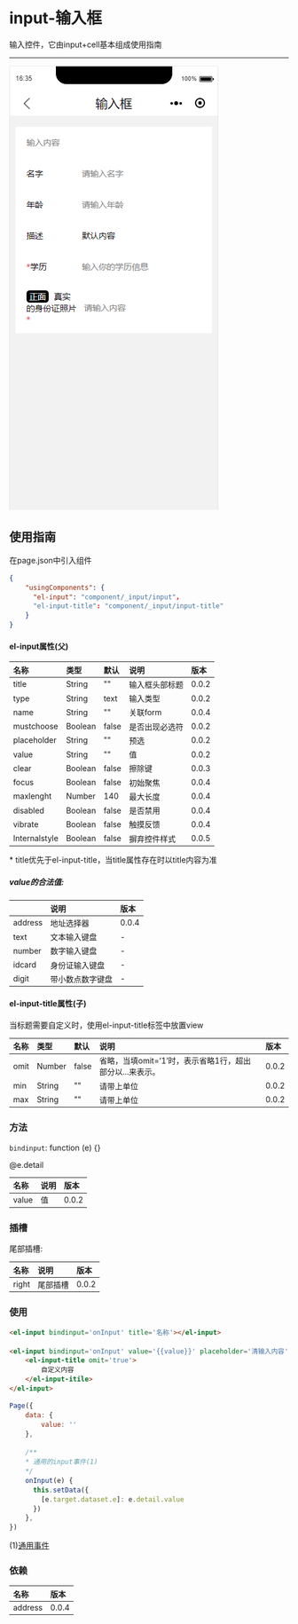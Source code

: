 # input-输入框

输入控件，它由input+cell基本组成使用指南

---

![](/assets/input01.png)

## 使用指南

在page.json中引入组件

```json
{
    "usingComponents": {
      "el-input": "component/_input/input"，
      "el-input-title": "component/_input/input-title"
    }
}
```

#### el-input属性\(父\)

| 名称 | 类型 | 默认 | 说明 | 版本 |
| :--- | :--- | :--- | :--- | :--- |
| title | String | "" | 输入框头部标题 | 0.0.2 |
| type | String | text | 输入类型 | 0.0.2 |
| name | String | "" | 关联form | 0.0.4 |
| mustchoose | Boolean | false | 是否出现必选符 | 0.0.2 |
| placeholder | String | "" | 预选 | 0.0.2 |
| value | String | "" | 值 | 0.0.2 |
| clear | Boolean | false | 擦除键 | 0.0.3 |
| focus | Boolean | false | 初始聚焦 | 0.0.4 |
| maxlenght | Number | 140 | 最大长度 | 0.0.4 |
| disabled | Boolean | false | 是否禁用 | 0.0.4 |
| vibrate | Boolean | false | 触摸反馈 | 0.0.4 |
| Internalstyle | Boolean | false | 摒弃控件样式 | 0.0.5 |

\* title优先于el-input-title，当title属性存在时以title内容为准

##### value的合法值:

|  | 说明 | 版本 |
| :--- | :--- | :--- |
| address | 地址选择器 | 0.0.4 |
| text | 文本输入键盘 | - |
| number | 数字输入键盘 | - |
| idcard | 身份证输入键盘 | - |
| digit | 带小数点数字键盘 | - |

#### el-input-title属性\(子\)

当标题需要自定义时，使用el-input-title标签中放置view

| 名称 | 类型 | 默认 | 说明 | 版本 |
| :--- | :--- | :--- | :--- | :--- |
| omit | Number | false | 省略，当填omit=‘1’时，表示省略1行，超出部分以...来表示。 | 0.0.2 |
| min | String | "" | 请带上单位 | 0.0.2 |
| max | String | "" | 请带上单位 | 0.0.2 |

### 方法

`bindinput`: function \(e\) {}

@e.detail

| 名称 | 说明 | 版本 |
| :--- | :--- | :--- |
| value | 值 | 0.0.2 |

### 插槽

尾部插槽:

| 名称 | 说明 | 版本 |
| :--- | :--- | :--- |
| right | 尾部插槽 | 0.0.2 |

### 使用

```html
<el-input bindinput='onInput' title='名称'></el-input>

<el-input bindinput='onInput' value='{{value}}' placeholder='清输入内容' data-e='value'>
    <el-input-title omit='true'>
        自定义内容
    </el-input-itile>
</el-input>
```

```js
Page({
    data: {
        value: ''
    },

    /**
    * 通用的input事件(1)
    */
    onInput(e) {
      this.setData({
        [e.target.dataset.e]: e.detail.value
      })
    },
})
```

\(1\)[通用事件](/tong-yong-shi-jian.md)

### 依赖

| 名称 | 版本 |
| :--- | :--- |
| address | 0.0.4 |



